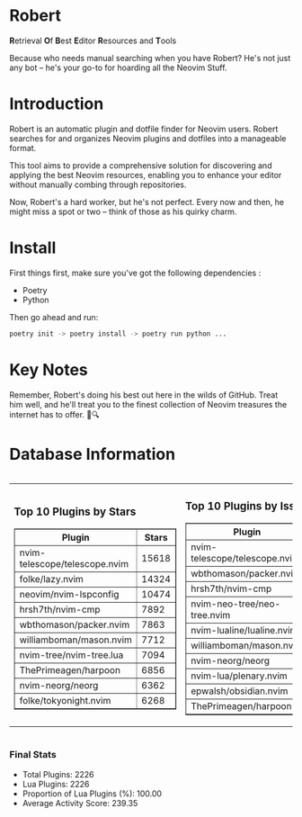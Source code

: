 # Robert

**R**etrieval
**O**f
**B**est
**E**ditor
**R**esources and
**T**ools

Because who needs manual searching when you have Robert?
He's not just any bot – he's your go-to for hoarding all the Neovim Stuff.

# Introduction
Robert is an automatic plugin and dotfile finder for Neovim users. Robert searches for and organizes Neovim plugins and dotfiles into a manageable format.

This tool aims to provide a comprehensive solution for discovering and applying the best Neovim resources, enabling you to enhance your editor without manually combing through repositories.

Now, Robert's a hard worker, but he's not perfect. Every now and then, he might miss a spot or two – think of those as his quirky charm. 

# Install
 First things first, make sure you've got the following dependencies :
  - Poetry 
  - Python 

Then go ahead and run:

```bash
poetry init -> poetry install -> poetry run python ...
```
# Key Notes

Remember, Robert's doing his best out here in the wilds of GitHub. Treat him well, and he'll treat you to the finest collection of Neovim treasures the internet has to offer. 🎩🔍


# Database Information

<div style='display:flex;flex-direction:row;justify-content:space-between;'><table><tr><td><h3>Top 10 Plugins by Stars</h3><table border="1"><tr><th>Plugin</th><th>Stars</th></tr><tr><td>nvim-telescope/telescope.nvim</td><td>15618</td></tr><tr><td>folke/lazy.nvim</td><td>14324</td></tr><tr><td>neovim/nvim-lspconfig</td><td>10474</td></tr><tr><td>hrsh7th/nvim-cmp</td><td>7892</td></tr><tr><td>wbthomason/packer.nvim</td><td>7863</td></tr><tr><td>williamboman/mason.nvim</td><td>7712</td></tr><tr><td>nvim-tree/nvim-tree.lua</td><td>7094</td></tr><tr><td>ThePrimeagen/harpoon</td><td>6856</td></tr><tr><td>nvim-neorg/neorg</td><td>6362</td></tr><tr><td>folke/tokyonight.nvim</td><td>6268</td></tr></table></td><td><h3>Top 10 Plugins by Issues</h3><table border="1"><tr><th>Plugin</th><th>Issues</th></tr><tr><td>nvim-telescope/telescope.nvim</td><td>357</td></tr><tr><td>wbthomason/packer.nvim</td><td>307</td></tr><tr><td>hrsh7th/nvim-cmp</td><td>281</td></tr><tr><td>nvim-neo-tree/neo-tree.nvim</td><td>227</td></tr><tr><td>nvim-lualine/lualine.nvim</td><td>222</td></tr><tr><td>williamboman/mason.nvim</td><td>190</td></tr><tr><td>nvim-neorg/neorg</td><td>180</td></tr><tr><td>nvim-lua/plenary.nvim</td><td>143</td></tr><tr><td>epwalsh/obsidian.nvim</td><td>133</td></tr><tr><td>ThePrimeagen/harpoon</td><td>119</td></tr></table></td><td><h3>Top 10 Plugins by Forks</h3><table border="1"><tr><th>Plugin</th><th>Forks</th></tr><tr><td>neovim/nvim-lspconfig</td><td>2063</td></tr><tr><td>nvim-telescope/telescope.nvim</td><td>828</td></tr><tr><td>nvim-tree/nvim-tree.lua</td><td>606</td></tr><tr><td>nvim-lualine/lualine.nvim</td><td>463</td></tr><tr><td>folke/tokyonight.nvim</td><td>417</td></tr><tr><td>hrsh7th/nvim-cmp</td><td>394</td></tr><tr><td>ThePrimeagen/harpoon</td><td>368</td></tr><tr><td>folke/lazy.nvim</td><td>344</td></tr><tr><td>jackMort/ChatGPT.nvim</td><td>310</td></tr><tr><td>nvim-lua/plenary.nvim</td><td>286</td></tr></table></td></tr></table></div>

### Final Stats
- Total Plugins: 2226
- Lua Plugins: 2226
- Proportion of Lua Plugins (%): 100.00
- Average Activity Score: 239.35
